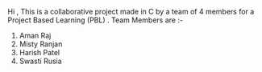 Hi , This is a collaborative project made in C by a team of 4 members for a Project Based Learning (PBL) .
Team Members are :-
  1. Aman Raj
  2. Misty Ranjan
  3. Harish Patel
  4. Swasti Rusia
